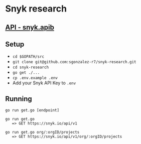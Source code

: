 # Snyk research

## [API - snyk.apib](https://github.com/sgonzalez-r7/snyk-research/blob/master/snyk.apib.md)

## Setup
- `cd $GOPATH/src`
- `git clone git@github.com:sgonzalez-r7/snyk-research.git`
- `cd snyk-research`
- `go get ./...`
- `cp .env.example .env`
- Add your Snyk API Key to `.env`

## Running
```
go run get.go [endpoint]

go run get.go
   => GET https://snyk.io/api/v1

go run get.go org/:orgID/projects
   => GET https://snyk.io/api/v1/org/:orgID/projects
```
